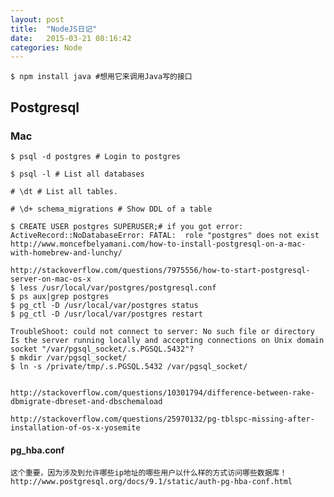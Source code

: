 ```yaml
---
layout: post
title:  "NodeJS日记"
date:   2015-03-21 08:16:42
categories: Node
---
```

```
$ npm install java #想用它来调用Java写的接口
```

## Postgresql
### Mac
    $ psql -d postgres # Login to postgres
    
    $ psql -l # List all databases
    
    # \dt # List all tables.
    
    # \d+ schema_migrations # Show DDL of a table
    
    $ CREATE USER postgres SUPERUSER;# if you got error: ActiveRecord::NoDatabaseError: FATAL:  role "postgres" does not exist
    http://www.moncefbelyamani.com/how-to-install-postgresql-on-a-mac-with-homebrew-and-lunchy/
    
    http://stackoverflow.com/questions/7975556/how-to-start-postgresql-server-on-mac-os-x
    $ less /usr/local/var/postgres/postgresql.conf
    $ ps aux|grep postgres
    $ pg_ctl -D /usr/local/var/postgres status
    $ pg_ctl -D /usr/local/var/postgres restart
    
    TroubleShoot: could not connect to server: No such file or directory Is the server running locally and accepting connections on Unix domain socket "/var/pgsql_socket/.s.PGSQL.5432"?
    $ mkdir /var/pgsql_socket/
    $ ln -s /private/tmp/.s.PGSQL.5432 /var/pgsql_socket/
    
    
    http://stackoverflow.com/questions/10301794/difference-between-rake-dbmigrate-dbreset-and-dbschemaload

    http://stackoverflow.com/questions/25970132/pg-tblspc-missing-after-installation-of-os-x-yosemite
#### pg_hba.conf
    这个重要，因为涉及到允许哪些ip地址的哪些用户以什么样的方式访问哪些数据库！
    http://www.postgresql.org/docs/9.1/static/auth-pg-hba-conf.html 